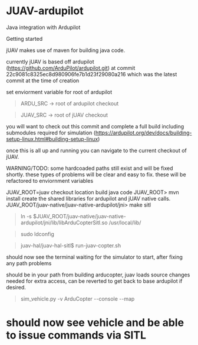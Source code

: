 # JUAV-ardupilot
Java integration with Ardupilot

Getting started 

jUAV makes use of maven for building java code.

currently jUAV is based off ardupilot (https://github.com/ArduPilot/ardupilot.git) at 
commit 22c9081c8325ec8d980906fe7b1d23f29080a216 
which was the latest commit at the time of creation

set enviorment variable for root of ardupilot

> ARDU_SRC -> root of ardupilot checkout

> JUAV_SRC -> root of jUAV checkout

you will want to check out this commit and complete a full build including submodules 
required for simulation (https://ardupilot.org/dev/docs/building-setup-linux.html#building-setup-linux)

once this is all up and running you can navigate to the current checkout of jUAV.

WARNING/TODO: some hardcoaded paths still exist and will be fixed shortly. 
these types of problems will be clear and easy to fix. these will be refactored to enviornment variables

JUAV_ROOT=juav checkout location
build java code
JUAV_ROOT> mvn install
create the shared libraries for ardupilot and jUAV native calls.
JUAV_ROOT/juav-native/juav-native-ardupilot/jni> make sitl
> ln -s $JUAV_ROOT/juav-native/juav-native-ardupilot/jni/lib/libArduCopterSitl.so /usr/local/lib/

> sudo ldconfig 

> juav-hal/juav-hal-sitl$ run-juav-copter.sh

should now see the terminal waiting for the simulator to start, after fixing any path problems

should be in your path from building arducopter, 
juav loads source changes needed for extra access, 
can be reverted to get back to base ardupilot if desired.
> sim_vehicle.py -v ArduCopter --console --map
# should now see vehicle and be able to issue commands via SITL


